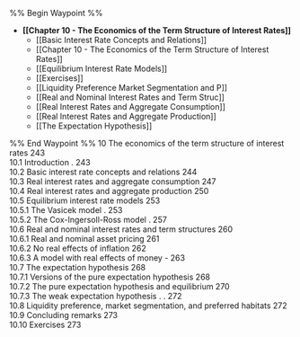 %% Begin Waypoint %%
- **[[Chapter 10 - The Economics of the Term Structure of Interest Rates]]**
	- [[Basic Interest Rate Concepts and Relations]]
	- [[Chapter 10 - The Economics of the Term Structure of Interest Rates]]
	- [[Equilibrium Interest Rate Models]]
	- [[Exercises]]
	- [[Liquidity Preference Market Segmentation and P]]
	- [[Real and Nominal Interest Rates and Term Struc]]
	- [[Real Interest Rates and Aggregate Consumption]]
	- [[Real Interest Rates and Aggregate Production]]
	- [[The Expectation Hypothesis]]

%% End Waypoint %%
10 The economics of the term structure of interest rates 243  
10.1 Introduction . 243   
10.2 Basic interest rate concepts and relations 244   
10.3 Real interest rates and aggregate consumption 247   
10.4 Real interest rates and aggregate production 250   
10.5 Equilibrium interest rate models 253   
10.5.1 The Vasicek model . 253   
10.5.2 The Cox-Ingersoll-Ross model . 257   
10.6 Real and nominal interest rates and term structures 260   
10.6.1 Real and nominal asset pricing 261   
10.6.2 No real effects of inflation 262   
10.6.3 A model with real effects of money - 263   
10.7 The expectation hypothesis 268   
10.7.1 Versions of the pure expectation hypothesis 268   
10.7.2 The pure expectation hypothesis and equilibrium 270   
10.7.3 The weak expectation hypothesis . . 272   
10.8 Liquidity preference, market segmentation, and preferred habitats 272   
10.9 Concluding remarks 273   
10.10 Exercises 273  

